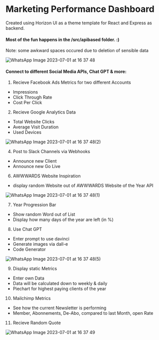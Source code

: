 # Marketing Performance Dashboard

Created using Horizon UI as a theme template for React and Express as backend.

#### Most of the fun happens in the /src/apibased folder. :)

Note: some awkward spaces occured due to deletion of sensible data

![WhatsApp Image 2023-07-01 at 16 37 48](https://github.com/f3n0l/marketing-dashboard/assets/105048036/105324a3-f05a-4923-906f-0c620cd8ef3f)

#### Connect to different Social Media APIs, Chat GPT & more:

1. Recieve Facebook Ads Metrics for two different Accounts
- Impressions
- Click Through Rate
- Cost Per Click


2. Recieve Google Analytics Data
- Total Website Clicks
- Average Visit Duration
- Used Devices

![WhatsApp Image 2023-07-01 at 16 37 48(2)](https://github.com/f3n0l/marketing-dashboard/assets/105048036/b9b37ce5-b8af-46d7-b712-0bc5f3e75bf3)


4. Post to Slack Channels via Webhooks
- Announce new Client
- Announce new Go Live


6. AWWWARDS Website Inspiration
- display random Website out of AWWWARDS Website of the Year API

![WhatsApp Image 2023-07-01 at 16 37 48(1)](https://github.com/f3n0l/marketing-dashboard/assets/105048036/94d1fee5-4ecc-4554-8950-992d8e0465fc)

7. Year Progression Bar
- Show random Word out of List
- Display how many days of the year are left (in %)
  

8. Use Chat GPT
- Enter prompt to use davinci
- Generate images via dall-e
- Code Generator

![WhatsApp Image 2023-07-01 at 16 37 48(5)](https://github.com/f3n0l/marketing-dashboard/assets/105048036/52a07004-ced7-4b30-bbdd-bbc7ca5d738f)

9. Display static Metrics
- Enter own Data
- Data will be calculated down to weekly & daily
- Piechart for highest paying clients of the year


10. Mailchimp Metrics
- See how the current Newsletter is performing
- Member, Abonnements, De-Abo, compared to last Month, open Rate

11. Recieve Random Quote 

![WhatsApp Image 2023-07-01 at 16 37 49](https://github.com/f3n0l/marketing-dashboard/assets/105048036/15c82080-aef7-4f1c-8fb4-33fe94dc9b7a)
